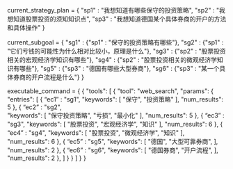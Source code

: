 current_strategy_plan = {
    "sp1" : "我想知道有哪些保守的投资策略",
    "sp2" : "我想知道股票投资的须知知识点",
    "sp3" : "我想知道德国某个具体券商的开户的方法和具体操作"
}

current_subgoal = {
    "sg1" : {"sp1" : "保守的投资策略有哪些"},
    "sg2" : {"sp1" : "它们亏钱的可能性为什么相对比较小，原理是什么"},
    "sg3" : {"sp2" : "股票投资相关的宏观经济学知识有哪些"},
    "sg4" : {"sp2" : "股票投资相关的微观经济学知识有哪些"},
    "sg5" : {"sp3" : "德国有哪些大型券商"},
    "sg6" : {"sp3" : "某一个具体券商的开户流程是什么"}
}

executable_command = {
    {
        "tools": [
            {
                "tool": "web_search",
                "params": {
                    "entries": [
                        {
                            “ec1” : "sg1",
                            "keywords": [
                                "保守",
                                "投资策略"
                            ],
                            "num_results": 5
                        },
                        {
                            “ec2” : "sg2",      
                            "keywords": [
                                "保守投资策略",
                                "亏损",
                                "最小化"
                            ],
                            "num_results": 5
                        },
                        {
                            “ec3” : "sg3",
                            "keywords": [
                                "股票投资",
                                "宏观经济学",
                                "知识"
                            ],
                            "num_results": 6
                        },
                        {
                            “ec4” : "sg4",
                            "keywords": [
                                "股票投资",
                                "微观经济学",
                                "知识"
                            ],
                            "num_results": 6
                        },
                        {
                            “ec5” : "sg5",
                            "keywords": [
                                "德国",
                                "大型可靠券商",
                            ],
                            "num_results": 2
                        },
                        {
                            “ec6” : "sg6",
                            "keywords": [
                                "德国券商",
                                "开户流程",
                            ],
                            "num_results": 2
                        },
                    ]
                }
            }
        ]
    }
}